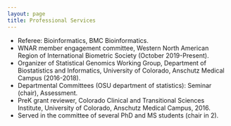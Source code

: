 ```yaml
---
layout: page
title: Professional Services
---
```



* Referee: Bioinformatics, BMC Bioinformatics.
* WNAR member engagement committee, Western North American Region of International Biometric Society (October 2019-Present).
* Organizer of Statistical Genomics Working Group, Department of Biostatistics and Informatics, University of Colorado, Anschutz Medical Campus (2016-2018).
* Departmental Committees (OSU department of statistics): Seminar (chair), Assessment.
* PreK grant reviewer, Colorado Clinical and Transitional Sciences Institute, University of Colorado, Anschutz Medical Campus, 2016.
* Served in the committee of several PhD and MS students (chair in 2). 


